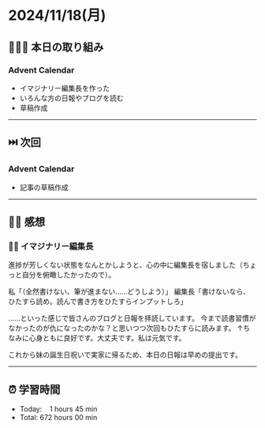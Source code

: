 # 2024/11/18(月)

## 🧑🏻‍💻 本日の取り組み

### Advent Calendar
- イマジナリー編集長を作った
- いろんな方の日報やブログを読む
- 草稿作成

------------

## ⏭️ 次回
### Advent Calendar
- 記事の草稿作成

------------

## ✍🏻 感想
### 💭🥸 イマジナリー編集長
進捗が芳しくない状態をなんとかしようと、心の中に編集長を宿しました（ちょっと自分を俯瞰したかったので）。

私「（全然書けない、筆が進まない......どうしよう）」
編集長「書けないなら、ひたすら読め。読んで書き方をひたすらインプットしろ」

......といった感じで皆さんのブログと日報を拝読しています。
今まで読書習慣がなかったのが仇になったのかな？と思いつつ次回もひたすらに読みます。
↑ちなみに心身ともに良好です。大丈夫です。私は元気です。

これから妹の誕生日祝いで実家に帰るため、本日の日報は早めの提出です。

------------

## ⏰ 学習時間
- Today:&nbsp;&nbsp;&nbsp; 1 hours 45 min
- Total: 672 hours 00 min
